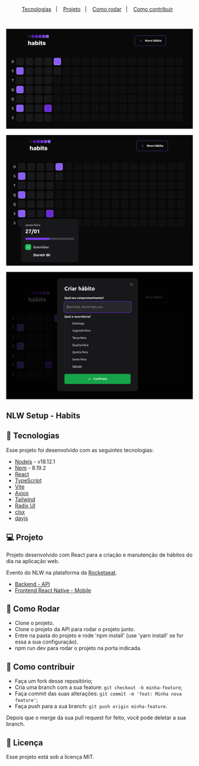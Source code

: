 <p align="center">
  <a href="#-tecnologias">Tecnologias</a>&nbsp;&nbsp;&nbsp;|&nbsp;&nbsp;&nbsp;
  <a href="#-projeto">Projeto</a>&nbsp;&nbsp;&nbsp;|&nbsp;&nbsp;&nbsp;
  <a href="#-como-rodar">Como rodar</a>&nbsp;&nbsp;&nbsp;|&nbsp;&nbsp;&nbsp;
  <a href="#-como-contribuir">Como contribuir</a>&nbsp;&nbsp;&nbsp;
  </p>

<br>

<p align="center">
  <img alt="art" src=".github/image.png">
</p>

<p align="center">
  <img alt="art" src=".github/image2.png">
</p>

<p align="center">
  <img alt="art" src=".github/image3.png">
</p>

## NLW Setup - Habits

## 🚀 Tecnologias

Esse projeto foi desenvolvido com as seguintes tecnologias:

- [Nodejs](https://nodejs.org/en/) - v18.12.1
- [Npm](https://www.npmjs.com/) - 8.19.2
- [React](https://reactjs.org/)
- [TypeScript](https://www.typescriptlang.org/)
- [Vite](https://vitejs.dev/)
- [Axios](https://axios-http.com/docs/intro)
- [Tailwind](https://tailwindcss.com/)
- [Radix UI](https://www.radix-ui.com/)
- [clsx](https://github.com/lukeed/clsx)
- [dayjs](https://github.com/iamkun/dayjs)

## 💻 Projeto

Projeto desenvolvido com React para a criação e manutenção de hábitos do dia na aplicação web.

Evento do NLW na plataforma da [Rocketseat](https://www.rocketseat.com.br/).

- [Backend - API](https://github.com/leticea/habits-app-nlw-api)
- [Frontend React Native - Mobile](https://github.com/leticea/habits-app-nlw-react-native)

## 🚀 Como Rodar

- Clone o projeto.
- Clone o projeto da API para rodar o projeto junto.
- Entre na pasta do projeto e rode 'npm install' (use 'yarn install' se for essa a sua configuração).
- npm run dev para rodar o projeto na porta indicada.

## 🤔 Como contribuir

- Faça um fork desse repositório;
- Cria uma branch com a sua feature: `git checkout -b minha-feature`;
- Faça commit das suas alterações: `git commit -m 'feat: Minha nova feature'`;
- Faça push para a sua branch: `git push origin minha-feature`.

Depois que o merge da sua pull request for feito, você pode deletar a sua branch.

## 📝 Licença

Esse projeto está sob a licença MIT.